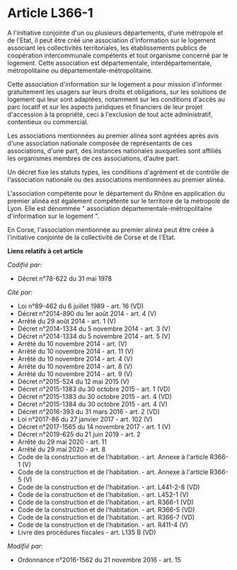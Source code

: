 # Article L366-1

A l'initiative conjointe d'un ou plusieurs départements, d'une métropole et de l'Etat, il peut être créé une association
d'information sur le logement associant les collectivités territoriales, les établissements publics de coopération
intercommunale compétents et tout organisme concerné par le logement. Cette association est départementale,
interdépartementale, métropolitaine ou départementale-métropolitaine. 

Cette association d'information sur le logement a pour mission d'informer gratuitement les usagers sur leurs droits et
obligations, sur les solutions de logement qui leur sont adaptées, notamment sur les conditions d'accès au parc locatif et
sur les aspects juridiques et financiers de leur projet d'accession à la propriété, ceci à l'exclusion de tout acte
administratif, contentieux ou commercial.

Les associations mentionnées au premier alinéa sont agréées après avis d'une association nationale composée de représentants
de ces associations, d'une part, des instances nationales auxquelles sont affiliés les organismes membres de ces
associations, d'autre part.

Un décret fixe les statuts types, les conditions d'agrément et de contrôle de l'association nationale ou des associations
mentionnées au premier alinéa.

L'association compétente pour le département du Rhône en application du premier alinéa est également compétente sur le
territoire de la métropole de Lyon. Elle est dénommée " association départementale-métropolitaine d'information sur le
logement ".

En Corse, l'association mentionnée au premier alinéa peut être créée à l'initiative conjointe de la collectivité de Corse et
de l'Etat.

**Liens relatifs à cet article**

_Codifié par_:

  - Décret n°78-622 du 31 mai 1978

_Cité par_:

  - Loi n°89-462 du 6 juillet 1989 - art. 16 (VD)
  - Décret n°2014-890 du 1er août 2014 - art. 4 (V)
  - Arrêté du 29 août 2014 - art. 1 (V)
  - Décret n°2014-1334 du 5 novembre 2014 - art. 3 (V)
  - Décret n°2014-1334 du 5 novembre 2014 - art. 5 (V)
  - Arrêté du 10 novembre 2014 - art. (V)
  - Arrêté du 10 novembre 2014 - art. 11 (V)
  - Arrêté du 10 novembre 2014 - art. 4 (V)
  - Arrêté du 10 novembre 2014 - art. 8 (V)
  - Arrêté du 10 novembre 2014 - art. 9 (V)
  - Décret n°2015-524 du 12 mai 2015 (V)
  - Décret n°2015-1383 du 30 octobre 2015 - art. 1 (VD)
  - Décret n°2015-1383 du 30 octobre 2015 - art. 4 (VD)
  - Décret n°2015-1384 du 30 octobre 2015 - art. 4 (V)
  - Décret n°2016-393 du 31 mars 2016 - art. 2 (VD)
  - Loi n°2017-86 du 27 janvier 2017 - art. 102 (V)
  - Décret n°2017-1565 du 14 novembre 2017 - art. 1 (V)
  - Décret n°2019-625 du 21 juin 2019 - art. 2
  - Arrêté du 29 mai 2020 - art. 11
  - Arrêté du 29 mai 2020 - art. 8
  - Code de la construction et de l'habitation. - art. Annexe à l'article R366-1 (V)
  - Code de la construction et de l'habitation. - art. Annexe à l'article R366-5 (V)
  - Code de la construction et de l'habitation. - art. L441-2-8 (VD)
  - Code de la construction et de l'habitation. - art. L452-1 (V)
  - Code de la construction et de l'habitation. - art. R366-1 (VD)
  - Code de la construction et de l'habitation. - art. R366-5 (VD)
  - Code de la construction et de l'habitation. - art. R366-7 (VD)
  - Code de la construction et de l'habitation. - art. R411-4 (V)
  - Livre des procédures fiscales - art. L135 B (VD)

_Modifié par_:

  - Ordonnance n°2016-1562 du 21 novembre 2016 - art. 15
